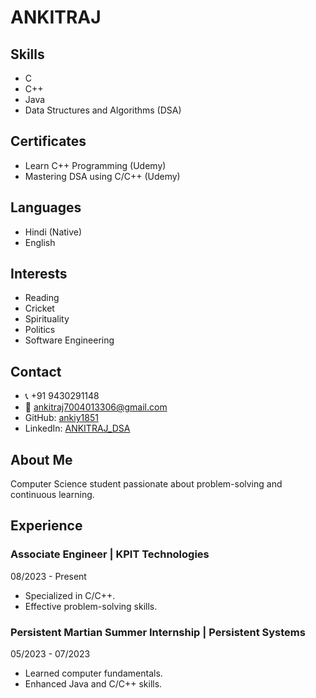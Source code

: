 # ANKITRAJ

## Skills
- C
- C++
- Java
- Data Structures and Algorithms (DSA)

## Certificates
- Learn C++ Programming (Udemy)
- Mastering DSA using C/C++ (Udemy)

## Languages
- Hindi (Native)
- English

## Interests
- Reading
- Cricket
- Spirituality
- Politics
- Software Engineering

## Contact
- 📞 +91 9430291148
- 📧 ankitraj7004013306@gmail.com
- GitHub: [ankiy1851](https://github.com/ankiy1851)
- LinkedIn: [ANKITRAJ_DSA](https://www.linkedin.com/in/ANKITRAJ_DSA)

## About Me
Computer Science student passionate about problem-solving and continuous learning.

## Experience
### Associate Engineer | KPIT Technologies
08/2023 - Present
- Specialized in C/C++.
- Effective problem-solving skills.

### Persistent Martian Summer Internship | Persistent Systems
05/2023 - 07/2023
- Learned computer fundamentals.
- Enhanced Java and C/C++ skills.
